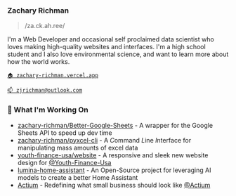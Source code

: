 ### Zachary Richman
> /za.ck.ah.ree/

I'm a Web Developer and occasional self proclaimed data scientist who loves making high-quality websites and interfaces. I'm a high school
student and I also love environmental science, and want to learn more about how the world works.

[`🏠 zachary-richman.vercel.app`](https://zachary-richman.vercel.app/)

[`📫 zjrichman@outlook.com`](mailto:zjrichman@outlook.com)

### 🔨 What I'm Working On

- [zachary-richman/Better-Google-Sheets](https://github.com/Zachary-Richman/Better-Google-Sheets) - A wrapper for the Google Sheets API to speed up dev time
- [zachary-richman/pyxcel-cli](https://github.com/Zachary-Richman/pyxcel-cli) - A *C*ommand *L*ine *I*nterface for manipulating mass amounts of excel data
- [youth-finance-usa/website](https://www.github.com/Youth-Finance-USA/website) - A responsive and sleek new website design for [@Youth-Finance-Usa](https://www.youthfinanceusa.org)
- [lumina-home-assistant](https://github.com/Lumina-Home-Assistant) - An Open-Source project for leveraging AI models to create a better Home Assistant
- [Actium](https://github.com/Actium-Open-Source) - Redefining what small business should look like [@Actium](https://pelagic-river-420714.uc.r.appspot.com/)
